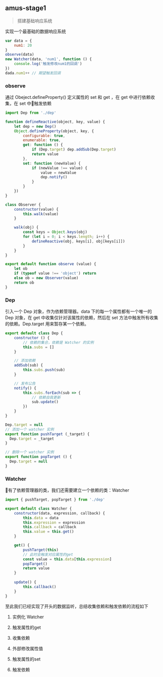 ## amus-stage1
> 搭建基础响应系统

实现一个最基础的数据响应系统
```js
var data = {
	num1: 20
}
observe(data)
new Watcher(data, 'num1', function () {
	console.log('触发修改num1的回调')
})
dada.num1++ // 期望触发回调 
```

### observe
通过 Obeject.defineProperty() 定义属性的 set 和 get ，在 get 中进行依赖收集，在 set 中触发依赖 
```js
import Dep from './dep'

function defineReactive(object, key, value) {
    let dep = new Dep()
    Object.defineProperty(object, key, {
        configurable: true,
        enumerable: true,
        get: function () {
            if (Dep.target) dep.addSub(Dep.target)
            return value
        },
        set: function (newValue) {
            if (newValue !== value) {
                value = newValue
                dep.notify()
            }
        }
    })
}

class Observer {
    constructor(value) {
        this.walk(value)
    }

    walk(obj) {
        const keys = Object.keys(obj)
        for (let i = 0; i < keys.length; i++) {
            defineReactive(obj, keys[i], obj[keys[i]])
        }
    }
}

export default function observe (value) {
	let ob
    if (typeof value !== 'object') return
    else ob = new Observer(value)
    return ob
}
```

### Dep
引入一个 Dep 对象，作为依赖管理器。data 下的每一个属性都有一个唯一的 Dep 对象，在 get 中收集仅针对该属性的依赖，然后在 set 方法中触发所有收集的依赖。Dep.target 用来暂存某一个依赖。
```js
export default class Dep {
    constructor () {
        // 依赖的集合，依赖是 Watcher 的实例
        this.subs = [] 
    }

    // 添加依赖
    addSub(sub) {
        this.subs.push(sub)
    }

    // 发布公告
    notify() {
        this.subs.forEach(sub => {
            // 依赖自我更新
            sub.update() 
        })
    }
}

Dep.target = null
// 添加一个 watcher 实例
export function pushTarget (_target) {
  Dep.target = _target
}

// 删除一个 watcher 实例
export function popTarget () {
  Dep.target = null
}
```

### Watcher
有了依赖管理器的类，我们还需要建立一个依赖的类：Watcher
```js
import { pushTarget, popTarget } from './dep'

export default class Watcher { 
    constructor(data, expression, callback) {
        this.data = data
        this.expression = expression
        this.callback = callback
        this.value = this.get()
    }

    get() {
        pushTarget(this)
        // 此时会触发对应属性的get
        const value = this.data[this.expression]
        popTarget()
        return value
    }
    
    update() {
        this.callback()
    }
}
```
至此我们已经实现了开头的数据监听，总结收集依赖和触发依赖的流程如下

1. 实例化 Watcher
2. 触发属性的get
3. 收集依赖

1. 外部修改属性值
2. 触发属性的set
3. 触发依赖